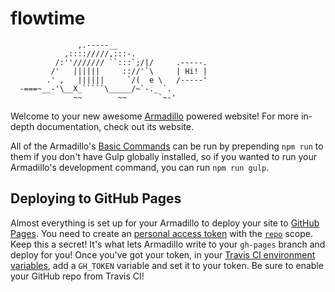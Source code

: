 # flowtime

```
               ,.-----__
            ,:::://///,:::-.
          /:''/////// ``:::`;/|/     .-----.
         /'   ||||||     :://'`\     | Hi! |
        .' ,   ||||||     `/(  e \   /-----'
  -===~__-'\__X_`````\_____/~`-._ `.
              ~~        ~~       `~-'
```

Welcome to your new awesome [Armadillo](https://github.com/Snugug/gulp-armadillo) powered website! For more in-depth documentation, check out its website.

All of the Armadillo's [Basic Commands](https://github.com/Snugug/gulp-armadillo#basic-armadillo-commands) can be run by prepending `npm run` to them if you don't have Gulp globally installed, so if you wanted to run your Armadillo's development command, you can run `npm run gulp`.

## Deploying to GitHub Pages

Almost everything is set up for your Armadillo to deploy your site to [GitHub Pages](https://pages.github.com/). You need to create an [personal access token](https://help.github.com/articles/creating-an-access-token-for-command-line-use/) with the [`repo`](https://developer.github.com/v3/oauth/#scopes) scope. Keep this a secret! It's what lets Armadillo write to your `gh-pages` branch and deploy for you! Once you've got your token, in your [Travis CI environment variables](https://docs.travis-ci.com/user/environment-variables/#Defining-Variables-in-Repository-Settings), add a `GH_TOKEN` variable and set it to your token. Be sure to enable your GitHub repo from Travis CI!

